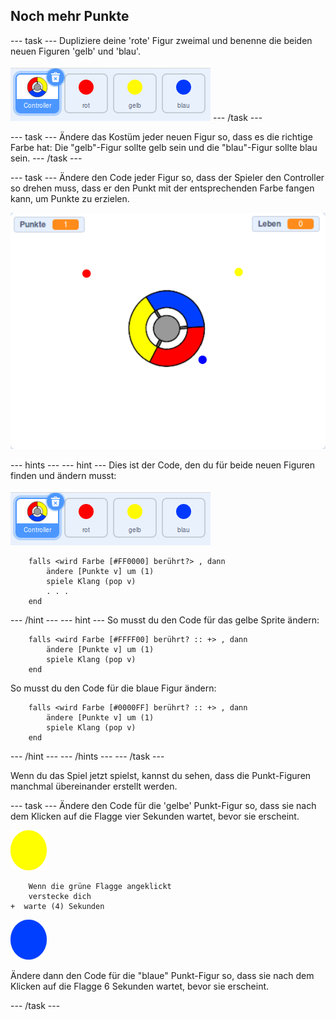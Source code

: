 ## Noch mehr Punkte

--- task --- Dupliziere deine 'rote' Figur zweimal und benenne die beiden neuen Figuren 'gelb' und 'blau'.

![Screenshot](images/dots-more-dots.png) --- /task ---

--- task --- Ändere das Kostüm jeder neuen Figur so, dass es die richtige Farbe hat: Die "gelb"-Figur sollte gelb sein und die "blau"-Figur sollte blau sein. --- /task ---

--- task --- Ändere den Code jeder Figur so, dass der Spieler den Controller so drehen muss, dass er den Punkt mit der entsprechenden Farbe fangen kann, um Punkte zu erzielen.

![Screenshot](images/dots-all-test.png)

--- hints ---
 --- hint --- Dies ist der Code, den du für beide neuen Figuren finden und ändern musst:

![Screenshot](images/dots-more-dots.png)

```blocks3
    falls <wird Farbe [#FF0000] berührt?> , dann 
        ändere [Punkte v] um (1)
        spiele Klang (pop v)
        . . .
    end
```

--- /hint --- --- hint --- So musst du den Code für das gelbe Sprite ändern:

```blocks3
    falls <wird Farbe [#FFFF00] berührt? :: +> , dann 
        ändere [Punkte v] um (1)
        spiele Klang (pop v)
    end
```

So musst du den Code für die blaue Figur ändern:

```blocks3
    falls <wird Farbe [#0000FF] berührt? :: +> , dann 
        ändere [Punkte v] um (1)
        spiele Klang (pop v)
    end
```

--- /hint --- --- /hints --- --- /task ---

Wenn du das Spiel jetzt spielst, kannst du sehen, dass die Punkt-Figuren manchmal übereinander erstellt werden.

--- task --- Ändere den Code für die 'gelbe' Punkt-Figur so, dass sie nach dem Klicken auf die Flagge vier Sekunden wartet, bevor sie erscheint.

![Punkt-Figur gelb](images/yellow-sprite.png)

```blocks3
    Wenn die grüne Flagge angeklickt
    verstecke dich
+  warte (4) Sekunden
```

![Punkt-Figur blau](images/blue-sprite.png)

Ändere dann den Code für die "blaue" Punkt-Figur so, dass sie nach dem Klicken auf die Flagge 6 Sekunden wartet, bevor sie erscheint.

--- /task ---